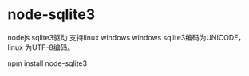 node-sqlite3
===========

nodejs sqlite3驱动
支持linux windows
windows sqlite3编码为UNICODE，linux 为UTF-8编码。

npm install node-sqlite3
